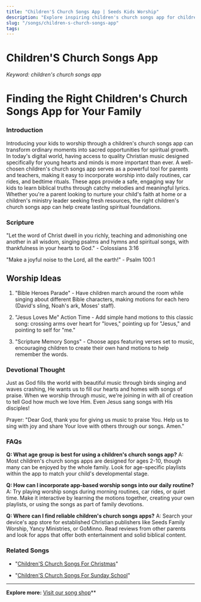 ```yaml
---
title: "Children'S Church Songs App | Seeds Kids Worship"
description: "Explore inspiring children's church songs app for children's worship and faith development. Biblical music resources for families and ministry."
slug: "/songs/children-s-church-songs-app"
tags:
---
```


# Children'S Church Songs App

_Keyword: children's church songs app_

# Finding the Right Children's Church Songs App for Your Family

### Introduction
Introducing your kids to worship through a children's church songs app can transform ordinary moments into sacred opportunities for spiritual growth. In today's digital world, having access to quality Christian music designed specifically for young hearts and minds is more important than ever. A well-chosen children's church songs app serves as a powerful tool for parents and teachers, making it easy to incorporate worship into daily routines, car rides, and bedtime rituals. These apps provide a safe, engaging way for kids to learn biblical truths through catchy melodies and meaningful lyrics. Whether you're a parent looking to nurture your child's faith at home or a children's ministry leader seeking fresh resources, the right children's church songs app can help create lasting spiritual foundations.

### Scripture
"Let the word of Christ dwell in you richly, teaching and admonishing one another in all wisdom, singing psalms and hymns and spiritual songs, with thankfulness in your hearts to God." - Colossians 3:16

"Make a joyful noise to the Lord, all the earth!" - Psalm 100:1

## Worship Ideas
1. "Bible Heroes Parade" - Have children march around the room while singing about different Bible characters, making motions for each hero (David's sling, Noah's ark, Moses' staff).

2. "Jesus Loves Me" Action Time - Add simple hand motions to this classic song: crossing arms over heart for "loves," pointing up for "Jesus," and pointing to self for "me."

3. "Scripture Memory Songs" - Choose apps featuring verses set to music, encouraging children to create their own hand motions to help remember the words.

### Devotional Thought
Just as God fills the world with beautiful music through birds singing and waves crashing, He wants us to fill our hearts and homes with songs of praise. When we worship through music, we're joining in with all of creation to tell God how much we love Him. Even Jesus sang songs with His disciples!

Prayer: "Dear God, thank you for giving us music to praise You. Help us to sing with joy and share Your love with others through our songs. Amen."

### FAQs
**Q: What age group is best for using a children's church songs app?**
A: Most children's church songs apps are designed for ages 2-10, though many can be enjoyed by the whole family. Look for age-specific playlists within the app to match your child's developmental stage.

**Q: How can I incorporate app-based worship songs into our daily routine?**
A: Try playing worship songs during morning routines, car rides, or quiet time. Make it interactive by learning the motions together, creating your own playlists, or using the songs as part of family devotions.

**Q: Where can I find reliable children's church songs apps?**
A: Search your device's app store for established Christian publishers like Seeds Family Worship, Yancy Ministries, or GoMinno. Read reviews from other parents and look for apps that offer both entertainment and solid biblical content.

### Related Songs

- "[Children'S Church Songs For Christmas](/activities/children-s-church-songs-for-christmas/)"

- "[Children'S Church Songs For Sunday School](/activities/children-s-church-songs-for-sunday-school/)"

---

**Explore more:** [Visit our song shop](https://seedskidsworship.com/shop)**

<!-- Schema Markup -->
<script type="application/ld+json">
{
  "@context": "https://schema.org",
  "@type": "MusicRecording",
  "name": "Children'S Church Songs App",
  "byArtist": {
    "@type": "MusicGroup",
    "name": "Seeds Kids Worship"
  },
  "isFamilyFriendly": true,
  "url": "https://seedskidsworship.com/songs/children-s-church-songs-app/"
}
</script>
